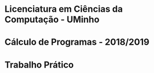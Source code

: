# Licenciatura em Ciências da Computação - UMinho
# Cálculo de Programas - 2018/2019
# Trabalho Prático